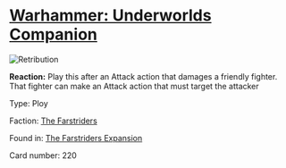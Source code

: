 # [Warhammer: Underworlds Companion](https://guidokessels.github.io/wh-underworlds)

  

![Retribution](https://warhammerunderworlds.com/wp-content/uploads/sites/6/2018/03/220_ENG.png)

<b>Reaction:</b> Play this after an Attack action that damages a friendly fighter. That fighter can make an Attack action that must target the attacker

Type: Ploy

Faction: [The Farstriders](https://guidokessels.github.io/wh-underworlds/factions/the-farstriders)

Found in: [The Farstriders Expansion](https://guidokessels.github.io/wh-underworlds/locations/the-farstriders-expansion)

Card number: 220

